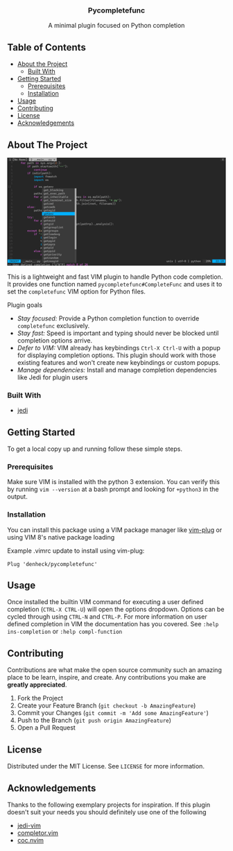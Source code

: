 <p align="center">
  <h3 align="center">Pycompletefunc</h3>

  <p align="center">A minimal plugin focused on Python completion</p>
</p>


## Table of Contents

* [About the Project](#about-the-project)
  * [Built With](#built-with)
* [Getting Started](#getting-started)
  * [Prerequisites](#prerequisites)
  * [Installation](#installation)
* [Usage](#usage)
* [Contributing](#contributing)
* [License](#license)
* [Acknowledgements](#acknowledgements)


## About The Project

[![Product Name Screen Shot][product-screenshot]]()

This is a lightweight and fast VIM plugin to handle Python code completion. It provides one function named `pycompletefunc#CompleteFunc` and uses it to set the `completefunc` VIM option for Python files.

Plugin goals
* *Stay focused:* Provide a Python completion function to override `completefunc` exclusively. 
* *Stay fast:* Speed is important and typing should never be blocked until completion options arrive.
* *Defer to VIM:* VIM already has keybindings `Ctrl-X Ctrl-U` with a popup for displaying completion options. This plugin should work with those existing features and won't create new keybindings or custom popups.
* *Manage dependencies:* Install and manage completion dependencies like Jedi for plugin users


### Built With

* [jedi](https://github.com/davidhalter/jedi)


## Getting Started

To get a local copy up and running follow these simple steps.

### Prerequisites

Make sure VIM is installed with the python 3 extension. You can verify this by running `vim --version` at a bash prompt and looking for `+python3` in the output. 

### Installation

You can install this package using a VIM package manager like [vim-plug](https://github.com/junegunn/vim-plug) or using VIM 8's native package loading

Example .vimrc update to install using vim-plug:
```
Plug 'denheck/pycompletefunc'
```


## Usage

Once installed the builtin VIM command for executing a user defined completion (`CTRL-X CTRL-U`) will open the options dropdown.  Options can be cycled through using `CTRL-N` and `CTRL-P`. For more information on user defined completion in VIM the documentation has you covered. See `:help ins-completion` or `:help compl-function`


## Contributing

Contributions are what make the open source community such an amazing place to be learn, inspire, and create. Any contributions you make are **greatly appreciated**.

1. Fork the Project
2. Create your Feature Branch (`git checkout -b AmazingFeature`)
3. Commit your Changes (`git commit -m 'Add some AmazingFeature'`)
4. Push to the Branch (`git push origin AmazingFeature`)
5. Open a Pull Request


## License

Distributed under the MIT License. See `LICENSE` for more information.


## Acknowledgements

Thanks to the following exemplary projects for inspiration. If this plugin doesn't suit your needs you should definitely use one of the following 

* [jedi-vim](https://github.com/davidhalter/jedi-vim)
* [completor.vim](https://github.com/maralla/completor.vim)
* [coc.nvim](https://github.com/neoclide/coc.nvim)


[license-shield]: https://img.shields.io/github/license/github_username/repo.svg?style=flat-square
[license-url]: https://github.com/github_username/repo/blob/master/LICENSE.txt
[product-screenshot]: images/screenshot.png

